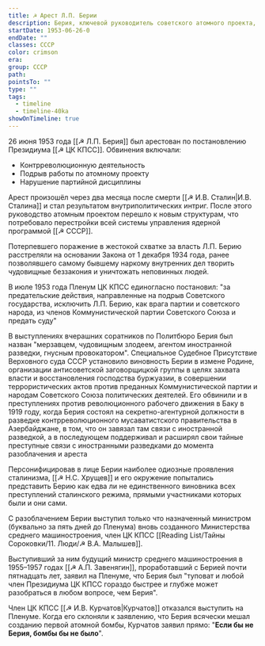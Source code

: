 ```yaml
---
title: ☭ Арест Л.П. Берии
description: Берия, ключевой руководитель советского атомного проекта, был арестован по обвинению в контрреволюционной деятельности. Это событие стало поворотным моментом в управлении ядерной программой СССР.
startDate: 1953-06-26-0
endDate: ""
classes: СССР
color: crimson
era: 
group: СССР
path: 
pointsTo: ""
type: ""
tags:
  - timeline
  - timeline-40ka
showOnTimeline: true
---
```


26 июня 1953 года [[☭ Л.П. Берия]] был арестован по постановлению Президиума [[☭ ЦК КПСС]]. Обвинения включали:
- Контрреволюционную деятельность
- Подрыв работы по атомному проекту
- Нарушение партийной дисциплины

Арест произошёл через два месяца после смерти [[☭ И.В. Сталин|И.В. Сталина]] и стал результатом внутриполитических интриг. После этого руководство атомным проектом перешло к новым структурам, что потребовало перестройки всей системы управления ядерной программой [[☭ СССР]].

Потерпевшего поражение в жестокой схватке за власть Л.П. Берию расстреляли на основании Закона от 1 декабря 1934 года, ранее позволявшего самому бывшему наркому внутренних дел творить чудовищные беззакония и уничтожать неповинных людей.

В июле 1953 года Пленум ЦК КПСС единогласно постановил: "за предательские действия, направленные на подрыв Советского государства, исключить Л.П. Берию, как врага партии и советского народа, из членов Коммунистической партии Советского Союза и предать суду"

В выступлениях вчерашних соратников по Политбюро Берия был назван "мерзавцем, чудовищным злодеем, агентом иностранной разведки, гнусным провокатором". Специальное Судебное Присутствие Верховного суда СССР установило виновность Берии в измене Родине, организации антисоветской заговорщицкой группы в целях захвата власти и восстановления господства буржуазии, в совершении террористических актов против преданных Коммунистической партии и народам Советского Союза политических деятелей. Его обвинили и в преступлениях против революционного рабочего движения в Баку в 1919 году, когда Берия состоял на секретно-агентурной должности в разведке контрреволюционного мусаватистского правительства в Азербайджане, в том, что он завязал там связи с иностранной разведкой, а в последующем поддерживал и расширял свои тайные преступные связи с иностранными разведками до момента разоблачения и ареста


Персонифицировав в лице Берии наиболее одиозные проявления сталинизма, [[☭ Н.С. Хрущев]] и его окружение попытались представить Берию как едва ли не единственного виновника всех преступлений сталинского режима, прямыми участниками которых были и они сами.

С разоблачением Берии выступил только что назначенный министром (буквально за пять дней до Пленума) вновь созданного Министерства среднего машиностроения, член ЦК КПСС [[Reading List/Тайны Сороковки/11. Люди/☭ В.А. Малышев]].

Выступивший за ним будущий министр среднего машиностроения в 1955–1957 годах [[☭ А.П. Завенягин]], проработавший с Берией почти пятнадцать лет, заявил на Пленуме, что Берия был "туповат и любой член Президиума ЦК КПСС гораздо быстрее и глубже может разобраться в любом вопросе, чем Берия".

Член ЦК КПСС [[☭ И.В. Курчатов|Курчатов]] отказался выступить на Пленуме. Когда его склоняли к заявлению, что Берия всячески мешал созданию первой атомной бомбы, Курчатов заявил прямо: "**Если бы не Берия, бомбы бы не было**".